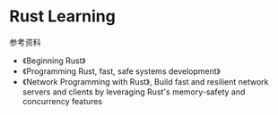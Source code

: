 Rust Learning
===

参考资料
- 《Beginning Rust》
- 《Programming Rust, fast, safe systems development》
- 《Network Programming with Rust》, Build fast and resilient network servers and clients by leveraging Rust's memory-safety and concurrency features
